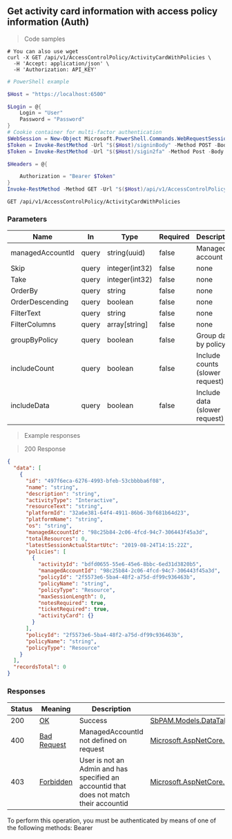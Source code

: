 
## Get activity card information with access policy information (Auth)

<a id="opIdGetActivityCardsWithPolicies"></a>

> Code samples

```shell
# You can also use wget
curl -X GET /api/v1/AccessControlPolicy/ActivityCardWithPolicies \
  -H 'Accept: application/json' \
  -H 'Authorization: API_KEY'

```

```powershell
# PowerShell example

$Host = "https://localhost:6500"

$Login = @{
    Login = "User"
    Password = "Password"
}
# Cookie container for multi-factor authentication
$WebSession = New-Object Microsoft.PowerShell.Commands.WebRequestSession
$Token = Invoke-RestMethod -Url "$($Host)/signinBody" -Method POST -Body (ConvertTo-Json $Login) -WebRequestSession $WebSession
$Token = Invoke-RestMethod -Url "$($Host)/sigin2fa" -Method Post -Body $MfaCode -Headers @{Authorization: "Bearer $Token"} -WebRequestSession $WebSession

$Headers = @{

    Authorization = "Bearer $Token"
}
Invoke-RestMethod -Method GET -Url "$($Host)/api/v1/AccessControlPolicy/ActivityCardWithPolicies -Headers $Headers
```

`GET /api/v1/AccessControlPolicy/ActivityCardWithPolicies`

<h3 id="get-activity-card-information-with-access-policy-information-(auth)-parameters">Parameters</h3>

|Name|In|Type|Required|Description|
|---|---|---|---|---|
|managedAccountId|query|string(uuid)|false|Managed account id|
|Skip|query|integer(int32)|false|none|
|Take|query|integer(int32)|false|none|
|OrderBy|query|string|false|none|
|OrderDescending|query|boolean|false|none|
|FilterText|query|string|false|none|
|FilterColumns|query|array[string]|false|none|
|groupByPolicy|query|boolean|false|Group data by policy|
|includeCount|query|boolean|false|Include counts (slower request)|
|includeData|query|boolean|false|Include data (slower request)|

> Example responses

> 200 Response

```json
{
  "data": [
    {
      "id": "497f6eca-6276-4993-bfeb-53cbbbba6f08",
      "name": "string",
      "description": "string",
      "activityType": "Interactive",
      "resourceText": "string",
      "platformId": "32a6e381-64f4-4911-86b6-3bf681b64d23",
      "platformName": "string",
      "os": "string",
      "managedAccountId": "98c25b84-2c06-4fcd-94c7-306443f45a3d",
      "totalResources": 0,
      "latestSessionActualStartUtc": "2019-08-24T14:15:22Z",
      "policies": [
        {
          "activityId": "bdfd0655-55e6-45e6-8bbc-6ed31d3820b5",
          "managedAccountId": "98c25b84-2c06-4fcd-94c7-306443f45a3d",
          "policyId": "2f5573e6-5ba4-48f2-a75d-df99c936463b",
          "policyName": "string",
          "policyType": "Resource",
          "maxSessionLength": 0,
          "notesRequired": true,
          "ticketRequired": true,
          "activityCard": {}
        }
      ],
      "policyId": "2f5573e6-5ba4-48f2-a75d-df99c936463b",
      "policyName": "string",
      "policyType": "Resource"
    }
  ],
  "recordsTotal": 0
}
```

<h3 id="get-activity-card-information-with-access-policy-information-(auth)-responses">Responses</h3>

|Status|Meaning|Description|Schema|
|---|---|---|---|
|200|[OK](https://tools.ietf.org/html/rfc7231#section-6.3.1)|Success|[SbPAM.Models.DataTable[SbPAM.Models.ActivityCardWithPolicies]](../Models/sbpam.models.datatable_sbpam.models.activitycardwithpolicies.md)|
|400|[Bad Request](https://tools.ietf.org/html/rfc7231#section-6.5.1)|ManagedAccountId not defined on request|[Microsoft.AspNetCore.Mvc.ProblemDetails](../Models/microsoft.aspnetcore.mvc.problemdetails.md)|
|403|[Forbidden](https://tools.ietf.org/html/rfc7231#section-6.5.3)|User is not an Admin and has specified an accountid that does not match their accountid|[Microsoft.AspNetCore.Mvc.ProblemDetails](../Models/microsoft.aspnetcore.mvc.problemdetails.md)|

<aside class="warning">
To perform this operation, you must be authenticated by means of one of the following methods:
Bearer
</aside>


